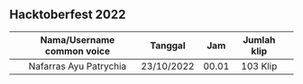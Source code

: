 <!-- copy format isi ini di foldermu -->

## Hacktoberfest 2022


| | Nama/Username common voice | Tanggal | Jam | Jumlah klip | |
| - | :-: | :-: | :-: | :-: | :-: |
| | Nafarras Ayu Patrychia | 23/10/2022 | 00.01 | 103 Klip |
